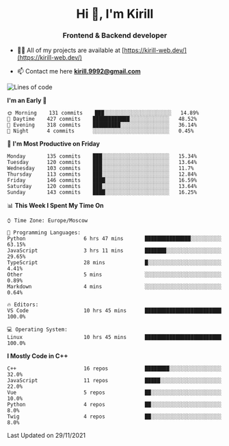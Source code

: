 <h1 align="center">Hi 👋, I'm Kirill</h1>
<h3 align="center">Frontend & Backend developer</h3>

- 👨‍💻 All of my projects are available at [https://kirill-web.dev/](https://kirill-web.dev/)

- 📫 Contact me here **kirill.9992@gmail.com**











<!--START_SECTION:waka-->
![Lines of code](https://img.shields.io/badge/From%20Hello%20World%20I%27ve%20Written-166816%20lines%20of%20code-blue)

**I'm an Early 🐤** 

```text
🌞 Morning    131 commits    ███░░░░░░░░░░░░░░░░░░░░░░   14.89% 
🌆 Daytime    427 commits    ████████████░░░░░░░░░░░░░   48.52% 
🌃 Evening    318 commits    █████████░░░░░░░░░░░░░░░░   36.14% 
🌙 Night      4 commits      ░░░░░░░░░░░░░░░░░░░░░░░░░   0.45%

```
📅 **I'm Most Productive on Friday** 

```text
Monday       135 commits    ███░░░░░░░░░░░░░░░░░░░░░░   15.34% 
Tuesday      120 commits    ███░░░░░░░░░░░░░░░░░░░░░░   13.64% 
Wednesday    103 commits    ███░░░░░░░░░░░░░░░░░░░░░░   11.7% 
Thursday     113 commits    ███░░░░░░░░░░░░░░░░░░░░░░   12.84% 
Friday       146 commits    ████░░░░░░░░░░░░░░░░░░░░░   16.59% 
Saturday     120 commits    ███░░░░░░░░░░░░░░░░░░░░░░   13.64% 
Sunday       143 commits    ████░░░░░░░░░░░░░░░░░░░░░   16.25%

```


📊 **This Week I Spent My Time On** 

```text
⌚︎ Time Zone: Europe/Moscow

💬 Programming Languages: 
Python                   6 hrs 47 mins       ███████████████░░░░░░░░░░   63.15% 
JavaScript               3 hrs 11 mins       ███████░░░░░░░░░░░░░░░░░░   29.65% 
TypeScript               28 mins             █░░░░░░░░░░░░░░░░░░░░░░░░   4.41% 
Other                    5 mins              ░░░░░░░░░░░░░░░░░░░░░░░░░   0.89% 
Markdown                 4 mins              ░░░░░░░░░░░░░░░░░░░░░░░░░   0.64%

🔥 Editors: 
VS Code                  10 hrs 45 mins      █████████████████████████   100.0%

💻 Operating System: 
Linux                    10 hrs 45 mins      █████████████████████████   100.0%

```

**I Mostly Code in C++** 

```text
C++                      16 repos            ████████░░░░░░░░░░░░░░░░░   32.0% 
JavaScript               11 repos            █████░░░░░░░░░░░░░░░░░░░░   22.0% 
Vue                      5 repos             ██░░░░░░░░░░░░░░░░░░░░░░░   10.0% 
Python                   4 repos             ██░░░░░░░░░░░░░░░░░░░░░░░   8.0% 
Twig                     4 repos             ██░░░░░░░░░░░░░░░░░░░░░░░   8.0%

```



 Last Updated on 29/11/2021
<!--END_SECTION:waka-->
